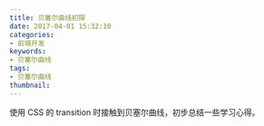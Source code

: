 ```yaml
---
title: 贝塞尔曲线初探
date: 2017-04-01 15:32:10
categories:
- 前端开发
keywords:
- 贝塞尔曲线
tags:
- 贝塞尔曲线
thumbnail:
---
```


使用 CSS 的 transition 时接触到贝塞尔曲线，初步总结一些学习心得。

<!--more-->
